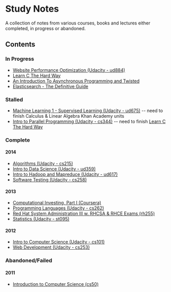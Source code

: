# Study Notes

A collection of notes from various courses, books and lectures either completed, in progress or abandoned.

## Contents

### In Progress

* [Website Performance Optimization (Udacity - ud884)](./moocs/udacity/ud884-website-performance-optimization)
* [Learn C The Hard Way](./books/learn-c-the-hard-way-book)
* [An Introduction To Asynchronous Programming and Twisted](./tutorials/an-introduction-to-asynch-programming-and-twisted)
* [Elasticsearch - The Definitive Guide](./books/elasticsearch-the-definitive-guide)

### Stalled

* [Machine Learning 1 - Supervised Learning (Udacity - ud675)](./moocs/udacity/ud657-machine-learning-1) -- need to finish Calculus & Linear Algebra Khan Academy units
* [Intro to Parallel Programming (Udacity - cs344)](./moocs/udacity/cs344-intro-to-parallel-programming) -- need to finish [Learn C The Hard Way](./books/learn-c-the-hard-way-book)

### Complete

#### 2014

* [Algorithms (Udacity - cs215)](./moocs/udacity/cs215-algorithms-udacity)
* [Intro to Data Science (Udacity - ud359)](./moocs/udacity/ud359-intro-to-data-science)
* [Intro to Hadoop and Mapreduce (Udacity - ud617)](./moocs/udacity/ud617-intro-to-hadoop-and-mapreduce)
* [Software Testing (Udacity - cs258)](./moocs/udacity/cs258-software-testing)

#### 2013

* [Computational Investing, Part I (Coursera)](./moocs/coursera/computational-investing-part-1-coursera)
* [Programming Languages (Udacity - cs262)](./moocs/udacity/cs262-programming-languages)
* [Red Hat System Administration III w. RHCSA & RHCE Exams (rh255)](./certs/rh255-redhat-system-administrator-3)
* [Statistics (Udacity - st095)](./moocs/udacity/st095-statistics)

#### 2012

* [Intro to Computer Science (Udacity - cs101)](./moocs/udacity/cs101-intro-to-computer-science)
* [Web Development (Udacity - cs253)](./moocs/udacity/cs253-web-development)

### Abandoned/Failed

#### 2011

* [Introduction to Computer Science (cs50)](./cs50-introduction-to-computer-science)

